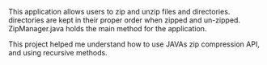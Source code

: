 This application allows users to zip and unzip files and directories. directories are kept in their proper order when zipped and un-zipped. ZipManager.java holds the main method for the application.

This project helped me understand how to use JAVAs zip compression API, and using recursive methods.
